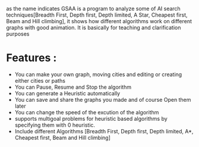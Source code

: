  
 as the name indicates GSAA is a program to analyze some of AI search techniques[Breadth First, Depth first, Depth limited, A Star, Cheapest first, Beam and Hill climbing],
  it shows how different algorithms work on different graphs with good animation. 
 It is basically for teaching and clarification purposes 

# Features : 
- You can make your own graph, moving cities and editing or creating either cities or paths
- You can Pause, Resume and Stop the algorithm
- You can generate a Heuristic automatically
- You can save and share the graphs you made and of course Open them later
- You can change the speed of the excution of the algorithm
- supports multigoal problems for heuristic based algorithms by specifying them with 0 heuristic. 
- Include different Algorithms [Breadth First, Depth first, Depth limited, A*, Cheapest first, Beam and Hill climbing]
